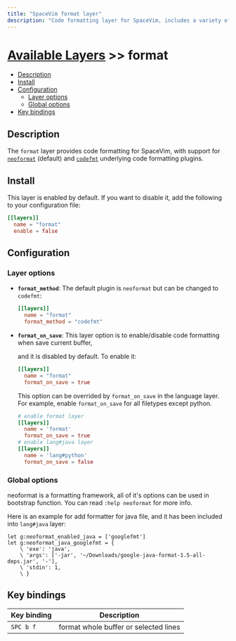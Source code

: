 ```yaml
---
title: "SpaceVim format layer"
description: "Code formatting layer for SpaceVim, includes a variety of formatters for many filetypes"
---
```


# [Available Layers](../) >> format

<!-- vim-markdown-toc GFM -->

- [Description](#description)
- [Install](#install)
- [Configuration](#configuration)
  - [Layer options](#layer-options)
  - [Global options](#global-options)
- [Key bindings](#key-bindings)

<!-- vim-markdown-toc -->

## Description

The `format` layer provides code formatting for SpaceVim, with support for
[`neoformat`](https://github.com/sbdchd/neoformat) (default) and
[`codefmt`](https://github.com/google/vim-codefmt) underlying code
formatting plugins.


## Install

This layer is enabled by default. If you want to disable it, add the following to your configuration file:

```toml
[[layers]]
  name = "format"
  enable = false
```

## Configuration

### Layer options

- **`format_method`**: The default plugin is `neoformat` but can be changed to `codefmt`:

  ```toml
  [[layers]]
    name = "format"
    format_method = "codefmt"
  ```

- **`format_on_save`**: This layer option is to enable/disable code formatting when save current buffer,

  and it is disabled by default. To enable it:

  ```toml
  [[layers]]
    name = "format"
    format_on_save = true
  ```

  This option can be overrided by `format_on_save` in the language layer. For example, enable `format_on_save`
  for all filetypes except python.

  ```toml
  # enable format layer
  [[layers]]
    name = 'format'
    format_on_save = true
  # enable lang#java layer
  [[layers]]
    name = 'lang#python'
    format_on_save = false
  ```

### Global options

neoformat is a formatting framework, all of it's options can be used in bootstrap function. You can read
`:help neoformat` for more info.


Here is an example for add formatter for java file, and it has been included into `lang#java` layer:


```viml
let g:neoformat_enabled_java = ['googlefmt']
let g:neoformat_java_googlefmt = {
    \ 'exe': 'java',
    \ 'args': ['-jar', '~/Downloads/google-java-format-1.5-all-deps.jar', '-'],
    \ 'stdin': 1,
    \ }
```

## Key bindings

| Key binding | Description                           |
| ----------- | ------------------------------------- |
| `SPC b f`   | format whole buffer or selected lines |
